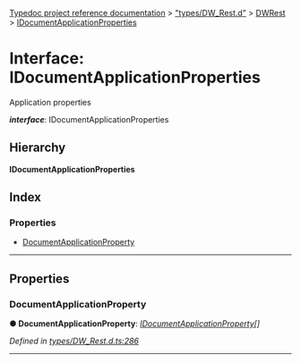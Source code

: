 [Typedoc project reference documentation](../README.md) > ["types/DW_Rest.d"](../modules/_types_dw_rest_d_.md) > [DWRest](../modules/_types_dw_rest_d_.dwrest.md) > [IDocumentApplicationProperties](../interfaces/_types_dw_rest_d_.dwrest.idocumentapplicationproperties.md)

# Interface: IDocumentApplicationProperties

Application properties

*__interface__*: IDocumentApplicationProperties

## Hierarchy

**IDocumentApplicationProperties**

## Index

### Properties

* [DocumentApplicationProperty](_types_dw_rest_d_.dwrest.idocumentapplicationproperties.md#documentapplicationproperty)

---

## Properties

<a id="documentapplicationproperty"></a>

###  DocumentApplicationProperty

**● DocumentApplicationProperty**: *[IDocumentApplicationProperty](_types_dw_rest_d_.dwrest.idocumentapplicationproperty.md)[]*

*Defined in [types/DW_Rest.d.ts:286](https://github.com/DocuWare/REST-Sample-TS/blob/master/src/types/DW_Rest.d.ts#L286)*

___

